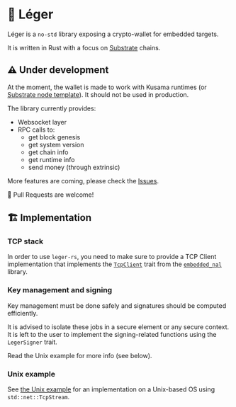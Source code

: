 # 🐣 Léger

Léger is a `no-std` library exposing a crypto-wallet for embedded targets.

It is written in Rust with a focus on [Substrate](https://www.substrate.io/) chains.

## ⚠ Under development

At the moment, the wallet is made to work with Kusama runtimes (or [Substrate node template](https://github.com/substrate-developer-hub/substrate-node-template/)). It should not be used in production.

The library currently provides:

- Websocket layer
- RPC calls to:
    - get block genesis
    - get system version
    - get chain info
    - get runtime info
    - send money (through extrinsic)
  
More features are coming, please check the [Issues](https://github.com/fouge/leger-rs/issues).

🙏 Pull Requests are welcome!

## 🏗 Implementation

### TCP stack

In order to use `leger-rs`, you need to make sure to provide a TCP Client implementation that implements the 
[`TcpClient`](https://github.com/rust-embedded-community/embedded-nal/tree/v0.2.0) trait from the 
[`embedded_nal`](https://github.com/rust-embedded-community/embedded-nal) library.

### Key management and signing

Key management must be done safely and signatures should be computed efficiently. 

It is advised to isolate these jobs in a secure element or any secure context. It is left to the user to implement the 
signing-related functions using the `LegerSigner` trait.

Read the Unix example for more info (see below).

### Unix example

See [the Unix example](examples/unix.rs) for an implementation on a Unix-based OS using `std::net::TcpStream`.
